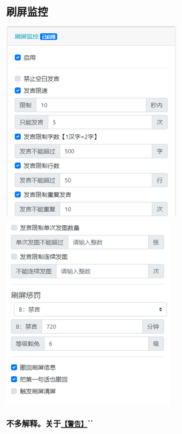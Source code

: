 # 刷屏监控

![](../../.gitbook/assets/image%20%2824%29.png)

![](../../.gitbook/assets/image%20%286%29.png)

## 不多解释。关于[`【警告】`](jing-gao-gui-fan.md)\`\`

